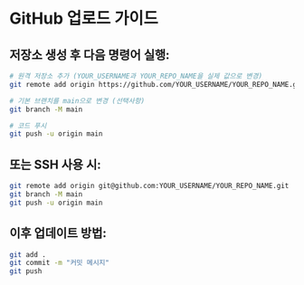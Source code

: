 # GitHub 업로드 가이드

## 저장소 생성 후 다음 명령어 실행:

```bash
# 원격 저장소 추가 (YOUR_USERNAME과 YOUR_REPO_NAME을 실제 값으로 변경)
git remote add origin https://github.com/YOUR_USERNAME/YOUR_REPO_NAME.git

# 기본 브랜치를 main으로 변경 (선택사항)
git branch -M main

# 코드 푸시
git push -u origin main
```

## 또는 SSH 사용 시:
```bash
git remote add origin git@github.com:YOUR_USERNAME/YOUR_REPO_NAME.git
git branch -M main
git push -u origin main
```

## 이후 업데이트 방법:
```bash
git add .
git commit -m "커밋 메시지"
git push
```

